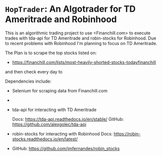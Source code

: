 ``HopTrader``: An Algotrader for TD Ameritrade and Robinhood
========================================
This is an algorithmic trading project to use <Financhill.com> to execute trades with tda-api for TD   Ameritrade and robin-stocks for Robinhood. Due to recent problems with Robinhood I'm planning to focus on TD Ameritrade.

The Plan is to scrape the top stocks listed on:
* https://financhill.com/lists/most-heavily-shorted-stocks-todayfinanchill

and then check every day to



Dependencies include:


* Selenium for scraping data from Financhill.com
* 

* tda-api for interacting with TD Ameritrade
    
    Docs: <https://tda-api.readthedocs.io/en/stable/>
    GitHub: <https://github.com/alexgolec/tda-api>

* robin-stocks for interacting with Robinhood
    Docs: <https://robin-stocks.readthedocs.io/en/latest/>
* GitHub: <https://github.com/jmfernandes/robin_stocks>

